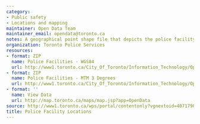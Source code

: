 ```yaml
---
category:
- Public safety
- Locations and mapping
maintainer: Open Data Team
maintainer_email: opendata@toronto.ca
notes: A geographical point shape file that depicts the police facility locations.
organization: Toronto Police Services
resources:
- format: ZIP
  name: Police Facilities - WGS84
  url: http://www1.toronto.ca/City_Of_Toronto/Information_Technology/Open_Data/Data_Sets/Assets/Files/Police_Facilities_WGS84_latitude_longitude.zip
- format: ZIP
  name: Police Facilities - MTM 3 Degrees
  url: http://www1.toronto.ca/City_Of_Toronto/Information_Technology/Open_Data/Data_Sets/Assets/Files/Police_Facilities_Nad_27_MTM_3_Degree,_Zone_10.zip
- format: ''
  name: View Data
  url: http://map.toronto.ca/maps/map.jsp?app=OpenData
source: http://www1.toronto.ca/wps/portal/contentonly?vgnextoid=4071790e6f21d210VgnVCM1000003dd60f89RCRD&vgnextchannel=1a66e03bb8d1e310VgnVCM10000071d60f89RCRD
title: Police Facility Locations
---
```

